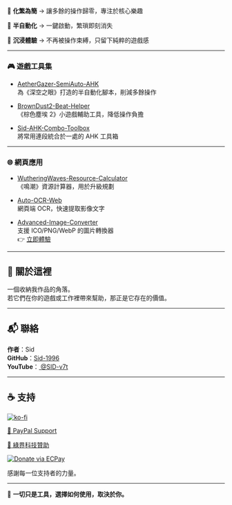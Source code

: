 🔹 **化繁為簡** → 讓多餘的操作歸零，專注於核心樂趣  

🔹 **半自動化** → 一鍵啟動，繁瑣即刻消失  

🔹 **沉浸體驗** → 不再被操作束縛，只留下純粹的遊戲感  

---

### 🎮 遊戲工具集
- [AetherGazer-SemiAuto-AHK](https://github.com/Sid-1996/AetherGazer-SemiAuto-AHK)  
  為《深空之眼》打造的半自動化腳本，削減多餘操作  

- [BrownDust2-Beat-Helper](https://github.com/Sid-1996/BrownDust2-Beat-Helper)  
  《棕色塵埃 2》小遊戲輔助工具，降低操作負擔  

- [Sid-AHK-Combo-Toolbox](https://github.com/Sid-1996/Sid-AHK-Combo-Toolbox)  
  將常用連段統合於一處的 AHK 工具箱  

---

### 🌐 網頁應用
- [WutheringWaves-Resource-Calculator](https://github.com/Sid-1996/WutheringWaves-Resource-Calculator)  
  《鳴潮》資源計算器，用於升級規劃  

- [Auto-OCR-Web](https://github.com/Sid-1996/Auto-OCR-Web)  
  網頁端 OCR，快速提取影像文字  

- [Advanced-Image-Converter](https://github.com/Sid-1996/Advanced-Image-Converter)  
  支援 ICO/PNG/WebP 的圖片轉換器  
  👉 [立即體驗](https://sid-1996.github.io/Advanced-Image-Converter/)  

---

## 💌 關於這裡
一個收納我作品的角落。  
若它們在你的遊戲或工作裡帶來幫助，那正是它存在的價值。  

---

## 📬 聯絡
**作者**：Sid  
**GitHub**：[Sid-1996](https://github.com/Sid-1996)  
**YouTube**：[ @SID-v7t ](https://www.youtube.com/@SID-v7t)  

---

## ☕ 支持
[![ko-fi](https://ko-fi.com/img/githubbutton_sm.svg)](https://ko-fi.com/K3K11KMXOL)  

[🔗 PayPal Support](https://www.paypal.com/ncp/payment/GJS4D5VTSVWG4)  

[💚 綠界科技贊助](https://p.ecpay.com.tw/E0E3A)  

[![Donate via ECPay](https://payment.ecpay.com.tw/Upload/QRCode/201901/QRCode_21c4c069-547f-4115-9f8d-2c050273f028.png)](https://p.ecpay.com.tw/E0E3A)  

感謝每一位支持者的力量。  

---

🖤 **一切只是工具，選擇如何使用，取決於你。**
